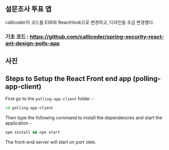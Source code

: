 ## 설문조사 투표 앱  

callicoder의 코드를 ES6와 ReactHook으로 변경하고, 디자인을 조금 변경했다.

### 기초 코드 : https://github.com/callicoder/spring-security-react-ant-design-polls-app

## 사진  

## Steps to Setup the React Front end app (polling-app-client)

First go to the `polling-app-client` folder -

```bash
cd polling-app-client
```

Then type the following command to install the dependencies and start the application -

```bash
npm install && npm start
```

The front-end server will start on port `3000`.

